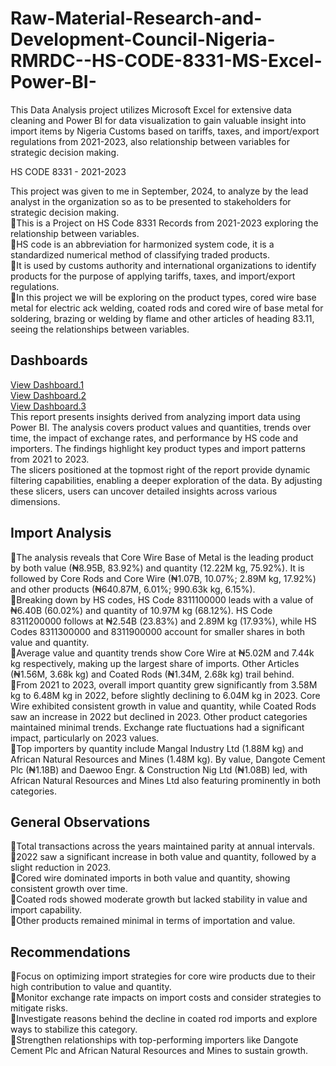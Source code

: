 # Raw-Material-Research-and-Development-Council-Nigeria-RMRDC--HS-CODE-8331-MS-Excel-Power-BI-  
This Data Analysis project utilizes Microsoft Excel for extensive data cleaning and Power BI for data visualization to gain valuable insight into import items by Nigeria Customs based on tariffs, taxes, and import/export regulations from 2021-2023, also relationship between variables for strategic decision making.  

HS CODE 8331 - 2021-2023   

This project was given to me in September, 2024, to analyze by the lead analyst in the organization so as to be presented to stakeholders for strategic decision making.  
🔹This is a Project on HS Code 8331 Records from 2021-2023 exploring the relationship between variables.  
🔹HS code is an abbreviation for harmonized system code, it is a standardized numerical method of classifying traded products.  
🔹It is used by customs authority and international organizations to identify products for the purpose of applying tariffs, taxes, and import/export regulations.  
🔹In this project we will be exploring on the product types, cored wire base metal for electric ack welding, coated rods and cored wire of base metal for soldering, brazing or welding by flame
and other articles of heading 83.11, seeing the relationships between variables. 
## Dashboards
<a href="https://github.com/craftAnalyst/Raw-Material-Research-and-Development-Council-Nigeria-RMRDC-HS-CODE-8331-MS-Excel-Power-BI-/blob/main/rmrdc%20A.jpg">View Dashboard.1</a>  
<a href="https://github.com/craftAnalyst/Raw-Material-Research-and-Development-Council-Nigeria-RMRDC-HS-CODE-8331-MS-Excel-Power-BI-/blob/main/rmrdc%20e.jpg">View Dashboard.2</a>  
<a href="https://github.com/craftAnalyst/Raw-Material-Research-and-Development-Council-Nigeria-RMRDC-HS-CODE-8331-MS-Excel-Power-BI-/blob/main/Rmrdc%20t.jpg">View Dashboard.3</a>  
This report presents insights derived from analyzing import data using Power BI. The analysis covers product values and quantities, trends over time, the impact of exchange rates, and
performance by HS code and importers. The findings highlight key product types and import patterns from 2021 to 2023.  
The slicers positioned at the topmost right of the report provide dynamic filtering capabilities, enabling a deeper exploration of the data. By adjusting these slicers, users can uncover
detailed insights across various dimensions.  

## Import Analysis  
🔹The analysis reveals that Core Wire Base of Metal is the leading product by both value (₦8.95B, 83.92%) and quantity (12.22M kg, 75.92%). It is followed by Core Rods and Core Wire
(₦1.07B, 10.07%; 2.89M kg, 17.92%) and other products (₦640.87M, 6.01%; 990.63k kg, 6.15%).  
🔹Breaking down by HS codes, HS Code 8311100000 leads with a value of ₦6.40B (60.02%) and quantity of 10.97M kg (68.12%). HS Code 8311200000 follows at ₦2.54B (23.83%) and
2.89M kg (17.93%), while HS Codes 8311300000 and 8311900000 account for smaller shares in both value and quantity.  
🔹Average value and quantity trends show Core Wire at ₦5.02M and 7.44k kg respectively, making up the largest share of imports. Other Articles (₦1.56M, 3.68k kg) and Coated Rods
(₦1.34M, 2.68k kg) trail behind.  
🔹From 2021 to 2023, overall import quantity grew significantly from 3.58M kg to 6.48M kg in 2022, before slightly declining to 6.04M kg in 2023. Core Wire exhibited consistent growth in
value and quantity, while Coated Rods saw an increase in 2022 but declined in 2023. Other product categories maintained minimal trends. Exchange rate fluctuations had a significant
impact, particularly on 2023 values.  
🔹Top importers by quantity include Mangal Industry Ltd (1.88M kg) and African Natural Resources and Mines (1.48M kg). By value, Dangote Cement Plc (₦1.18B) and Daewoo Engr. &
Construction Nig Ltd (₦1.08B) led, with African Natural Resources and Mines Ltd also featuring prominently in both categories.  

## General Observations  
🔹Total transactions across the years maintained parity at annual intervals.  
🔹2022 saw a significant increase in both value and quantity, followed by a slight reduction in 2023.  
🔹Cored wire dominated imports in both value and quantity, showing consistent growth over time.  
🔹Coated rods showed moderate growth but lacked stability in value and import capability.  
🔹Other products remained minimal in terms of importation and value.  

## Recommendations  
🔹Focus on optimizing import strategies for core wire products due to their high contribution to value and quantity.  
🔹Monitor exchange rate impacts on import costs and consider strategies to mitigate risks.  
🔹Investigate reasons behind the decline in coated rod imports and explore ways to stabilize this category.  
🔹Strengthen relationships with top-performing importers like Dangote Cement Plc and African Natural Resources and Mines to sustain growth.  


